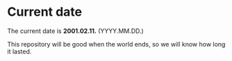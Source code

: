 # Current date

The current date is **2001.02.11.** (YYYY.MM.DD.)

This repository will be good when the world ends, so we will know how long it lasted.